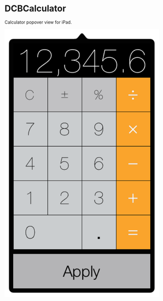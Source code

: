 DCBCalculator
=============

Calculator popover view for iPad.

![screenshot](https://github.com/DaveBatton/DCBCalculator/blob/master/Screenshot.png)
